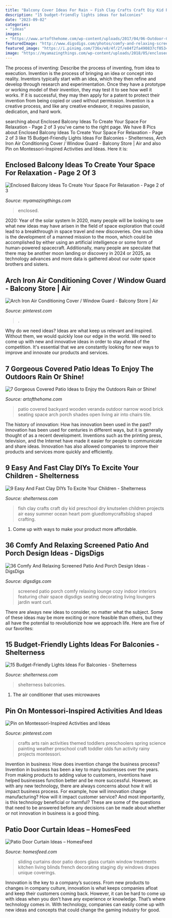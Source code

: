 ```yaml
---
title: "Balcony Cover Ideas For Rain ~ Fish Clay Crafts Craft Diy Kid Preschool Dry Knutselen Children Projects Air Easy Summer Ocean Heart Pom Gluedtomycraftsblog Shaped Crafting"
description: "15 budget-friendly lights ideas for balconies"
date: "2023-09-02"
categories:
- "ideas"
images:
- "https://www.artofthehome.com/wp-content/uploads/2017/04/06-Outdoor-Covered-Patio-Ideas.jpg"
featuredImage: "http://www.digsdigs.com/photos/comfy-and-relaxing-screened-patio-design-ideas-4.jpg"
featured_image: "https://i.pinimg.com/736x/e8/4f/2f/e84f2fa490837cf05346986474c6eeba.jpg"
image: "https://myamazingthings.com/wp-content/uploads/2018/05/enclosed-balcony-10-.jpg"
---
```



The process of inventing: Describe the process of inventing, from idea to execution.
Invention is the process of bringing an idea or concept into reality. Inventors typically start with an idea, which they then refine and develop through research and experimentation. Once they have a prototype or working model of their invention, they may test it to see how well it works. If it is successful, they may then apply for a patent to protect their invention from being copied or used without permission. Invention is a creative process, and like any creative endeavor, it requires passion, dedication, and hard work.

	

		
searching about Enclosed Balcony Ideas To Create Your Space For Relaxation - Page 2 of 3 you've came to the right page. We have 8 Pics about Enclosed Balcony Ideas To Create Your Space For Relaxation - Page 2 of 3 like 15 Budget-Friendly Lights Ideas For Balconies - Shelterness, Arch Iron Air Conditioning Cover / Window Guard - Balcony Store | Air and also Pin on Montessori-Inspired Activities and Ideas. Here it is:
		
    
## Enclosed Balcony Ideas To Create Your Space For Relaxation - Page 2 Of 3

<img loading=lazy src="https://myamazingthings.com/wp-content/uploads/2018/05/enclosed-balcony-10-.jpg" onerror="this.onerror=null;this.src='https://tse4.mm.bing.net/th?id=OIP.TNsOn7AjSnVYdhNpLHsNhgHaJ6&amp;pid=15.1';" alt="Enclosed Balcony Ideas To Create Your Space For Relaxation - Page 2 of 3">

_Source: myamazingthings.com_

>enclosed. 

	

2020: Year of the solar system
In 2020, many people will be looking to see what new ideas may have arisen in the field of space exploration that could lead to a breakthrough in space travel and new discoveries. One such idea is the development of a manned mission to the moon, which could be accomplished by either using an artificial intelligence or some form of human-powered spacecraft. Additionally, many people are speculate that there may be another moon landing or discovery in 2024 or 2025, as technology advances and more data is gathered about our outer space brothers and sisters.

    
## Arch Iron Air Conditioning Cover / Window Guard - Balcony Store | Air

<img loading=lazy src="https://i.pinimg.com/736x/e8/4f/2f/e84f2fa490837cf05346986474c6eeba.jpg" onerror="this.onerror=null;this.src='https://tse4.mm.bing.net/th?id=OIP.iy97jJTsUK9wYkgQOJpxZwHaHa&amp;pid=15.1';" alt="Arch Iron Air Conditioning Cover / Window Guard - Balcony Store | Air">

_Source: pinterest.com_

>. 

	

Why do we need ideas?
Ideas are what keep us relevant and inspired. Without them, we would quickly lose our edge in the world. We need to come up with new and innovative ideas in order to stay ahead of the competition. It's essential that we are constantly looking for new ways to improve and innovate our products and services.

    
## 7 Gorgeous Covered Patio Ideas To Enjoy The Outdoors Rain Or Shine!

<img loading=lazy src="https://www.artofthehome.com/wp-content/uploads/2017/04/06-Outdoor-Covered-Patio-Ideas.jpg" onerror="this.onerror=null;this.src='https://tse3.mm.bing.net/th?id=OIP.lZoUgN4n_aEOsupAxpUV2wHaE7&amp;pid=15.1';" alt="7 Gorgeous Covered Patio Ideas to Enjoy the Outdoors Rain or Shine!">

_Source: artofthehome.com_

>patio covered backyard wooden veranda outdoor narrow wood brick seating space arch porch shades open living air into chairs tile. 

	

The history of innovation: How has innovation been used in the past?
Innovation has been used for centuries in different ways, but it is generally thought of as a recent development. Inventions such as the printing press, television, and the Internet have made it easier for people to communicate and share ideas. Innovation has also allowed companies to improve their products and services more quickly and efficiently.

    
## 9 Easy And Fast Clay DIYs To Excite Your Children - Shelterness

<img loading=lazy src="https://i.shelterness.com/2017/02/easy-and-fast-clay-diys-to-excite-your-children-6.jpg" onerror="this.onerror=null;this.src='https://tse3.mm.bing.net/th?id=OIP.J4sfW_VSdckce9v4sGtZkwHaLG&amp;pid=15.1';" alt="9 Easy And Fast Clay DIYs To Excite Your Children - Shelterness">

_Source: shelterness.com_

>fish clay crafts craft diy kid preschool dry knutselen children projects air easy summer ocean heart pom gluedtomycraftsblog shaped crafting. 

	

1. Come up with ways to make your product more affordable.

    
## 36 Comfy And Relaxing Screened Patio And Porch Design Ideas - DigsDigs

<img loading=lazy src="http://www.digsdigs.com/photos/comfy-and-relaxing-screened-patio-design-ideas-4.jpg" onerror="this.onerror=null;this.src='https://tse3.mm.bing.net/th?id=OIP.GItrUKTTO2cmAOs4D37q8QHaJo&amp;pid=15.1';" alt="36 Comfy And Relaxing Screened Patio And Porch Design Ideas - DigsDigs">

_Source: digsdigs.com_

>screened patio porch comfy relaxing lounge cozy indoor interiors featuring chair space digsdigs seating decorating living loungers jardin want curl. 

	

There are always new ideas to consider, no matter what the subject. Some of these ideas may be more exciting or more feasible than others, but they all have the potential to revolutionize how we approach life. Here are five of our favorites: 

    
## 15 Budget-Friendly Lights Ideas For Balconies - Shelterness

<img loading=lazy src="https://i.shelterness.com/2017/08/12-LED-lights-to-line-up-the-railing-of-the-balcony.jpg" onerror="this.onerror=null;this.src='https://tse4.mm.bing.net/th?id=OIP.CYmNQULW-SqqHNytE-VwZQHaLH&amp;pid=15.1';" alt="15 Budget-Friendly Lights Ideas For Balconies - Shelterness">

_Source: shelterness.com_

>shelterness balconies. 

	

1. The air conditioner that uses microwaves

    
## Pin On Montessori-Inspired Activities And Ideas

<img loading=lazy src="https://i.pinimg.com/736x/d3/0d/05/d30d05f788933b0ef281562cf36cbf70--kids-arts-and-crafts-arts--crafts.jpg" onerror="this.onerror=null;this.src='https://tse2.mm.bing.net/th?id=OIP.oB-zZTxPX2qvTi6K0_KLFAHaPN&amp;pid=15.1';" alt="Pin on Montessori-Inspired Activities and Ideas">

_Source: pinterest.com_

>crafts arts rain activities themed toddlers preschoolers spring science painting weather preschool craft toddler olds fun activity rainy projects montessori. 

	

Invention in business: How does invention change the business process?
Invention in business has been a key to many businesses over the years. From making products to adding value to customers, inventions have helped businesses function better and be more successful. However, as with any new technology, there are always concerns about how it will impact business process. For example, how will innovation change manufacturing? How will it impact customer service? And most importantly, is this technology beneficial or harmful? These are some of the questions that need to be answered before any decisions can be made about whether or not innovation in business is a good thing.

    
## Patio Door Curtain Ideas – HomesFeed

<img loading=lazy src="https://homesfeed.com/wp-content/uploads/2015/11/Patio-Sliding-Door-With-White-Curtains-in-Room-With-Small-Chandelier.jpg" onerror="this.onerror=null;this.src='https://tse4.mm.bing.net/th?id=OIP.Cml6RbHvHOxwHEAbbmnu8gHaJ4&amp;pid=15.1';" alt="Patio Door Curtain Ideas – HomesFeed">

_Source: homesfeed.com_

>sliding curtains door patio doors glass curtain window treatments kitchen living blinds french decorating staging diy windows drapes unique coverings. 

	

Innovation is the key to a company’s success. From new products to changes in company culture, innovation is what keeps companies afloat and keep their customers coming back. However, it can be hard to come up with ideas when you don’t have any experience or knowledge. That’s where technology comes in. With technology, companies can easily come up with new ideas and concepts that could change the gaming industry for good.

